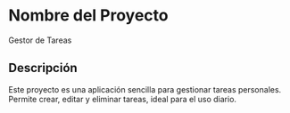 # Nombre del Proyecto

Gestor de Tareas

## Descripción

Este proyecto es una aplicación sencilla para gestionar tareas personales. Permite crear, editar y eliminar tareas, ideal para el uso diario.
